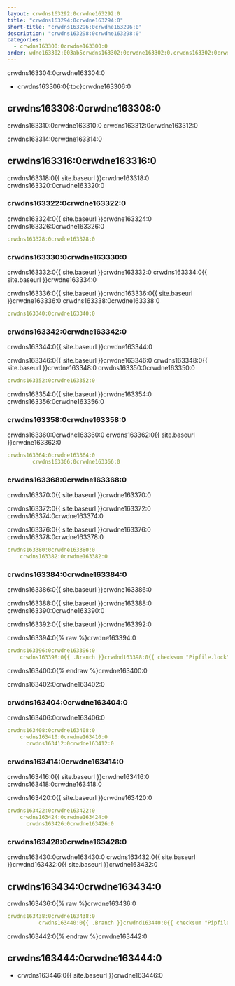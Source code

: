 ```yaml
---
layout: crwdns163292:0crwdne163292:0
title: "crwdns163294:0crwdne163294:0"
short-title: "crwdns163296:0crwdne163296:0"
description: "crwdns163298:0crwdne163298:0"
categories:
  - crwdns163300:0crwdne163300:0
order: wdne163302:003ab5crwdns163302:0crwdne163302:0.crwdns163302:0crwdne163302:00188422crwdns163302:0crwdne163302:0
---
```


crwdns163304:0crwdne163304:0

- crwdns163306:0{:toc}crwdne163306:0

## crwdns163308:0crwdne163308:0

crwdns163310:0crwdne163310:0 crwdns163312:0crwdne163312:0

crwdns163314:0crwdne163314:0

## crwdns163316:0crwdne163316:0

crwdns163318:0{{ site.baseurl }}crwdne163318:0 crwdns163320:0crwdne163320:0

### crwdns163322:0crwdne163322:0

crwdns163324:0{{ site.baseurl }}crwdne163324:0 crwdns163326:0crwdne163326:0

```yaml
crwdns163328:0crwdne163328:0
```

### crwdns163330:0crwdne163330:0

crwdns163332:0{{ site.baseurl }}crwdne163332:0 crwdns163334:0{{ site.baseurl }}crwdne163334:0

crwdns163336:0{{ site.baseurl }}crwdnd163336:0{{ site.baseurl }}crwdne163336:0 crwdns163338:0crwdne163338:0

```yaml
crwdns163340:0crwdne163340:0
```

### crwdns163342:0crwdne163342:0

crwdns163344:0{{ site.baseurl }}crwdne163344:0

crwdns163346:0{{ site.baseurl }}crwdne163346:0 crwdns163348:0{{ site.baseurl }}crwdne163348:0 crwdns163350:0crwdne163350:0

```yaml
crwdns163352:0crwdne163352:0
```

crwdns163354:0{{ site.baseurl }}crwdne163354:0 crwdns163356:0crwdne163356:0

### crwdns163358:0crwdne163358:0

crwdns163360:0crwdne163360:0 crwdns163362:0{{ site.baseurl }}crwdne163362:0

```yaml
crwdns163364:0crwdne163364:0
        crwdns163366:0crwdne163366:0
```

### crwdns163368:0crwdne163368:0

crwdns163370:0{{ site.baseurl }}crwdne163370:0

crwdns163372:0{{ site.baseurl }}crwdne163372:0 crwdns163374:0crwdne163374:0

crwdns163376:0{{ site.baseurl }}crwdne163376:0 crwdns163378:0crwdne163378:0

```yaml
crwdns163380:0crwdne163380:0
    crwdns163382:0crwdne163382:0
```

### crwdns163384:0crwdne163384:0

crwdns163386:0{{ site.baseurl }}crwdne163386:0

crwdns163388:0{{ site.baseurl }}crwdne163388:0 crwdns163390:0crwdne163390:0

crwdns163392:0{{ site.baseurl }}crwdne163392:0

crwdns163394:0{% raw %}crwdne163394:0

```yaml
crwdns163396:0crwdne163396:0
    crwdns163398:0{{ .Branch }}crwdnd163398:0{{ checksum "Pipfile.lock" }}crwdnd163398:0{{ .Branch }}crwdnd163398:0{{ checksum "Pipfile.lock" }}crwdne163398:0
```

crwdns163400:0{% endraw %}crwdne163400:0

crwdns163402:0crwdne163402:0

### crwdns163404:0crwdne163404:0

crwdns163406:0crwdne163406:0

```yaml
crwdns163408:0crwdne163408:0
    crwdns163410:0crwdne163410:0
      crwdns163412:0crwdne163412:0
```

### crwdns163414:0crwdne163414:0

crwdns163416:0{{ site.baseurl }}crwdne163416:0 crwdns163418:0crwdne163418:0

crwdns163420:0{{ site.baseurl }}crwdne163420:0

```yaml
crwdns163422:0crwdne163422:0
    crwdns163424:0crwdne163424:0
      crwdns163426:0crwdne163426:0
```

### crwdns163428:0crwdne163428:0

crwdns163430:0crwdne163430:0 crwdns163432:0{{ site.baseurl }}crwdnd163432:0{{ site.baseurl }}crwdne163432:0

## crwdns163434:0crwdne163434:0

crwdns163436:0{% raw %}crwdne163436:0

```yaml
crwdns163438:0crwdne163438:0
          crwdns163440:0{{ .Branch }}crwdnd163440:0{{ checksum "Pipfile.lock" }}crwdnd163440:0{{ .Branch }}crwdnd163440:0{{ checksum "Pipfile.lock" }}crwdne163440:0
```

crwdns163442:0{% endraw %}crwdne163442:0

## crwdns163444:0crwdne163444:0

- crwdns163446:0{{ site.baseurl }}crwdne163446:0